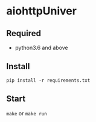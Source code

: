 # aiohttpUniver

## Required
- python3.6 and above

## Install
```
pip install -r requirements.txt
```

## Start
`make` or `make run`
